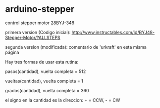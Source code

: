 # arduino-stepper
control stepper motor 28BYJ-348

primera version (Codigo inicial):
http://www.instructables.com/id/BYJ48-Stepper-Motor/?ALLSTEPS

segunda version (modificada):
comentario de 'urkraft' en esta misma página

Hay tres formas de usar esta rutina: 

pasos(cantidad), vuelta completa = 512

vueltas(cantidad), vuelta completa = 1

grados(cantidad), vuelta completa = 360

el signo en la cantidad es la direccion: + = CCW, - = CW
